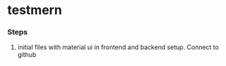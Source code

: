 # testmern

### Steps

1. initial files with material ui in frontend and backend setup. Connect to github

